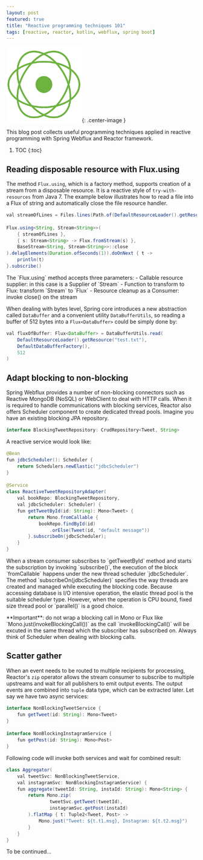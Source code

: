 ```yaml
---
layout: post
featured: true
title: "Reactive programming techniques 101"
tags: [reactive, reactor, kotlin, webflux, spring boot]
---
```


![Header](/images/posts/2019-06-20-reactor.png 'Spec'){: .center-image }

This blog post collects useful programming techniques applied in reactive programming
with Spring Webflux and Reactor framework. 

1. TOC 
{:toc} 

## Reading disposable resource with Flux.using

The method `Flux.using`, which is a factory method, supports creation of a stream from a disposable
resource. It is a reactive style of `try-with-resources` from Java 7. The example below illustrates
how to read a file into a Flux of string and automatically close the file resource handler.

```java
val streamOfLines = Files.lines(Path.of(DefaultResourceLoader().getResource("test.txt").uri));

Flux.using<String, Stream<String>>(
	{ streamOfLines },
	{ s: Stream<String> -> Flux.fromStream(s) },
	BaseStream<String, Stream<String>>::close
).delayElements(Duration.ofSeconds(1)).doOnNext { t ->
	println(t)
}.subscribe()
```

<p/>
The `Flux.using` method accepts three parameters:
- Callable resource supplier: in this case is a Supplier of `Stream<String>`
- Function to transform to Flux: transform `Stream<String>` to `Flux<String>`
- Resource cleanup as a Consumer: invoke close() on the stream

<p/>

When dealing with bytes level, Spring core introduces a new abstraction called
`DataBuffer` and a convenient utility `DataBufferUtils`, so reading a buffer of 512 bytes 
into a `Flux<DataBuffer>` could be simply done by:

```java
val fluxOfBuffer: Flux<DataBuffer> = DataBufferUtils.read(
	DefaultResourceLoader().getResource("test.txt"),
	DefaultDataBufferFactory(),
	512
)
```
<p/>

## Adapt blocking to non-blocking

Spring Webflux provides a number of non-blocking connectors such as Reactive MongoDB (NoSQL)
or WebClient to deal with HTTP calls. When it is required to handle communications with blocking
services, Reactor also offers Scheduler component to create dedicated thread pools. Imagine
you have an existing blocking JPA repository.

```java
interface BlockingTweetRepository: CrudRepository<Tweet, String>
```

<p/>
A reactive service would look like:

```java
@Bean
fun jdbcScheduler(): Scheduler {
	return Schedulers.newElastic("jdbcScheduler")
}

@Service
class ReactiveTweetRepositoryAdapter(
	val bookRepo: BlockingTweetRepository, 
	val jdbcScheduler: Scheduler) {
	fun getTweetById(id: String): Mono<Tweet> {
		return Mono.fromCallable {
			bookRepo.findById(id)
				.orElse(Tweet(id, "default message"))
		}.subscribeOn(jdbcScheduler);
	}
}

```

<p/>
When a stream consumer subscribes to `getTweetById` method and starts the subscription by invoking `subscribe()`, 
the execution of the block `fromCallable` happens under the new thread scheduler `jdbcScheduler`. 
The method `subscribeOn(jdbcScheduler)` specifies the way threads are created and managed while executing 
the blocking code. Because accessing database is I/O intensive operation, the elastic thread pool is the suitable scheduler type. However, when the operation is CPU bound, fixed size thread pool or `parallel()` is a good choice.

<p/>
**Important**: do not wrap a blocking call in Mono or Flux like `Mono.just(invokeBlockingCall())`
as the call `invokeBlockingCall()` will be excuted in the same thread which the subscriber
has subscribed on. Always think of Scheduler when dealing with blocking calls.

## Scatter gather 

When an event needs to be routed to multiple recipients for processing, Reactor's `zip`
operator allows the stream consumer to subscribe to multiple upstreams and wait for all publishers
to emit output events. The output events are combined into `tuple` data type, which can be 
extracted later. Let say we have two async services:

```java
interface NonBlockingTweetService {
    fun getTweet(id: String): Mono<Tweet>
}

interface NonBlockingInstagramService {
	fun getPost(id: String): Mono<Post>
}
```
<p/>

Following code will invoke both services and wait for combined result:

```java
class Aggregator(
	val tweetSvc: NonBlockingTweetService, 
	val instagramSvc: NonBlockingInstagramService) {
	fun aggregate(tweetId: String, instaId: String): Mono<String> {
		return Mono.zip(
				tweetSvc.getTweet(tweetId),
				instagramSvc.getPost(instaId)
		).flatMap { t: Tuple2<Tweet, Post> ->
			Mono.just("Tweet: ${t.t1.msg}, Instagram: ${t.t2.msg}")
		}
	}
}
```
<p/>


To be continued...